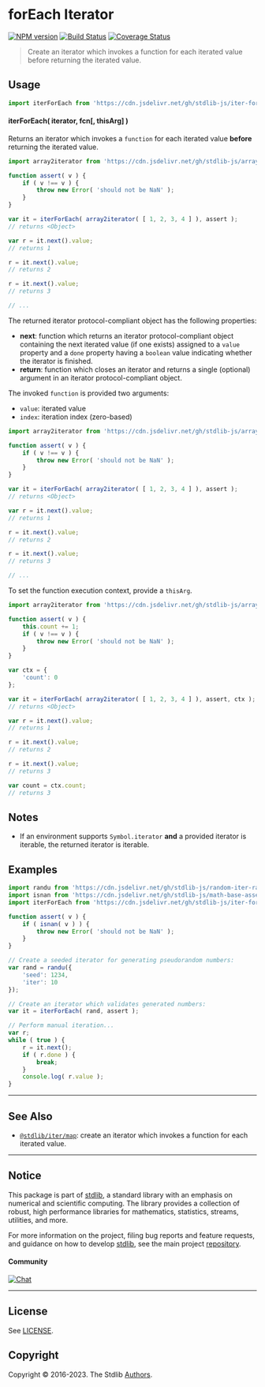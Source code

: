 <!--

@license Apache-2.0

Copyright (c) 2018 The Stdlib Authors.

Licensed under the Apache License, Version 2.0 (the "License");
you may not use this file except in compliance with the License.
You may obtain a copy of the License at

   http://www.apache.org/licenses/LICENSE-2.0

Unless required by applicable law or agreed to in writing, software
distributed under the License is distributed on an "AS IS" BASIS,
WITHOUT WARRANTIES OR CONDITIONS OF ANY KIND, either express or implied.
See the License for the specific language governing permissions and
limitations under the License.

-->

# forEach Iterator

[![NPM version][npm-image]][npm-url] [![Build Status][test-image]][test-url] [![Coverage Status][coverage-image]][coverage-url] <!-- [![dependencies][dependencies-image]][dependencies-url] -->

> Create an iterator which invokes a function for each iterated value before returning the iterated value.

<!-- Section to include introductory text. Make sure to keep an empty line after the intro `section` element and another before the `/section` close. -->

<section class="intro">

</section>

<!-- /.intro -->

<!-- Package usage documentation. -->



<section class="usage">

## Usage

```javascript
import iterForEach from 'https://cdn.jsdelivr.net/gh/stdlib-js/iter-for-each@deno/mod.js';
```

#### iterForEach( iterator, fcn\[, thisArg] )

Returns an iterator which invokes a `function` for each iterated value **before** returning the iterated value.

```javascript
import array2iterator from 'https://cdn.jsdelivr.net/gh/stdlib-js/array-to-iterator@deno/mod.js';

function assert( v ) {
    if ( v !== v ) {
        throw new Error( 'should not be NaN' );
    }
}

var it = iterForEach( array2iterator( [ 1, 2, 3, 4 ] ), assert );
// returns <Object>

var r = it.next().value;
// returns 1

r = it.next().value;
// returns 2

r = it.next().value;
// returns 3

// ...
```

The returned iterator protocol-compliant object has the following properties:

-   **next**: function which returns an iterator protocol-compliant object containing the next iterated value (if one exists) assigned to a `value` property and a `done` property having a `boolean` value indicating whether the iterator is finished.
-   **return**: function which closes an iterator and returns a single (optional) argument in an iterator protocol-compliant object.

The invoked `function` is provided two arguments:

-   `value`: iterated value
-   `index`: iteration index (zero-based)

```javascript
import array2iterator from 'https://cdn.jsdelivr.net/gh/stdlib-js/array-to-iterator@deno/mod.js';

function assert( v ) {
    if ( v !== v ) {
        throw new Error( 'should not be NaN' );
    }
}

var it = iterForEach( array2iterator( [ 1, 2, 3, 4 ] ), assert );
// returns <Object>

var r = it.next().value;
// returns 1

r = it.next().value;
// returns 2

r = it.next().value;
// returns 3

// ...
```

To set the function execution context, provide a `thisArg`.

```javascript
import array2iterator from 'https://cdn.jsdelivr.net/gh/stdlib-js/array-to-iterator@deno/mod.js';

function assert( v ) {
    this.count += 1;
    if ( v !== v ) {
        throw new Error( 'should not be NaN' );
    }
}

var ctx = {
    'count': 0
};

var it = iterForEach( array2iterator( [ 1, 2, 3, 4 ] ), assert, ctx );
// returns <Object>

var r = it.next().value;
// returns 1

r = it.next().value;
// returns 2

r = it.next().value;
// returns 3

var count = ctx.count;
// returns 3
```

</section>

<!-- /.usage -->

<!-- Package usage notes. Make sure to keep an empty line after the `section` element and another before the `/section` close. -->

<section class="notes">

## Notes

-   If an environment supports `Symbol.iterator` **and** a provided iterator is iterable, the returned iterator is iterable.

</section>

<!-- /.notes -->

<!-- Package usage examples. -->

<section class="examples">

## Examples

<!-- eslint no-undef: "error" -->

```javascript
import randu from 'https://cdn.jsdelivr.net/gh/stdlib-js/random-iter-randu@deno/mod.js';
import isnan from 'https://cdn.jsdelivr.net/gh/stdlib-js/math-base-assert-is-nan@deno/mod.js';
import iterForEach from 'https://cdn.jsdelivr.net/gh/stdlib-js/iter-for-each@deno/mod.js';

function assert( v ) {
    if ( isnan( v ) ) {
        throw new Error( 'should not be NaN' );
    }
}

// Create a seeded iterator for generating pseudorandom numbers:
var rand = randu({
    'seed': 1234,
    'iter': 10
});

// Create an iterator which validates generated numbers:
var it = iterForEach( rand, assert );

// Perform manual iteration...
var r;
while ( true ) {
    r = it.next();
    if ( r.done ) {
        break;
    }
    console.log( r.value );
}
```

</section>

<!-- /.examples -->

<!-- Section to include cited references. If references are included, add a horizontal rule *before* the section. Make sure to keep an empty line after the `section` element and another before the `/section` close. -->

<section class="references">

</section>

<!-- /.references -->

<!-- Section for related `stdlib` packages. Do not manually edit this section, as it is automatically populated. -->

<section class="related">

* * *

## See Also

-   <span class="package-name">[`@stdlib/iter/map`][@stdlib/iter/map]</span><span class="delimiter">: </span><span class="description">create an iterator which invokes a function for each iterated value.</span>

</section>

<!-- /.related -->

<!-- Section for all links. Make sure to keep an empty line after the `section` element and another before the `/section` close. -->


<section class="main-repo" >

* * *

## Notice

This package is part of [stdlib][stdlib], a standard library with an emphasis on numerical and scientific computing. The library provides a collection of robust, high performance libraries for mathematics, statistics, streams, utilities, and more.

For more information on the project, filing bug reports and feature requests, and guidance on how to develop [stdlib][stdlib], see the main project [repository][stdlib].

#### Community

[![Chat][chat-image]][chat-url]

---

## License

See [LICENSE][stdlib-license].


## Copyright

Copyright &copy; 2016-2023. The Stdlib [Authors][stdlib-authors].

</section>

<!-- /.stdlib -->

<!-- Section for all links. Make sure to keep an empty line after the `section` element and another before the `/section` close. -->

<section class="links">

[npm-image]: http://img.shields.io/npm/v/@stdlib/iter-for-each.svg
[npm-url]: https://npmjs.org/package/@stdlib/iter-for-each

[test-image]: https://github.com/stdlib-js/iter-for-each/actions/workflows/test.yml/badge.svg?branch=main
[test-url]: https://github.com/stdlib-js/iter-for-each/actions/workflows/test.yml?query=branch:main

[coverage-image]: https://img.shields.io/codecov/c/github/stdlib-js/iter-for-each/main.svg
[coverage-url]: https://codecov.io/github/stdlib-js/iter-for-each?branch=main

<!--

[dependencies-image]: https://img.shields.io/david/stdlib-js/iter-for-each.svg
[dependencies-url]: https://david-dm.org/stdlib-js/iter-for-each/main

-->

[chat-image]: https://img.shields.io/gitter/room/stdlib-js/stdlib.svg
[chat-url]: https://gitter.im/stdlib-js/stdlib/

[stdlib]: https://github.com/stdlib-js/stdlib

[stdlib-authors]: https://github.com/stdlib-js/stdlib/graphs/contributors

[umd]: https://github.com/umdjs/umd
[es-module]: https://developer.mozilla.org/en-US/docs/Web/JavaScript/Guide/Modules

[deno-url]: https://github.com/stdlib-js/iter-for-each/tree/deno
[umd-url]: https://github.com/stdlib-js/iter-for-each/tree/umd
[esm-url]: https://github.com/stdlib-js/iter-for-each/tree/esm
[branches-url]: https://github.com/stdlib-js/iter-for-each/blob/main/branches.md

[stdlib-license]: https://raw.githubusercontent.com/stdlib-js/iter-for-each/main/LICENSE

<!-- <related-links> -->

[@stdlib/iter/map]: https://github.com/stdlib-js/iter-map/tree/deno

<!-- </related-links> -->

</section>

<!-- /.links -->
